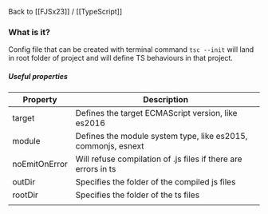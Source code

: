Back to [[FJSx23]] / [[TypeScript]]
### What is it?
Config file that can be created with terminal command `tsc --init` will land in root folder of project and will define TS behaviours in that project.

##### Useful properties

| Property      | Description                                                    |
| ------------- | -------------------------------------------------------------- |
| target        | Defines the target ECMAScript version, like es2016             |
| module        | Defines the module system type, like es2015, commonjs, esnext  |
| noEmitOnError | Will refuse compilation of .js files if there are errors in ts |
| outDir        | Specifies the folder of the compiled js files                  |
| rootDir       | Specifies the folder of the ts files                           |
|               |                                                                |

